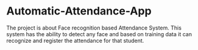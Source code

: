 # Automatic-Attendance-App
The project is about Face recognition based Attendance System. This system has the ability to detect any face and based on training data it can recognize and register the attendance for that student.

